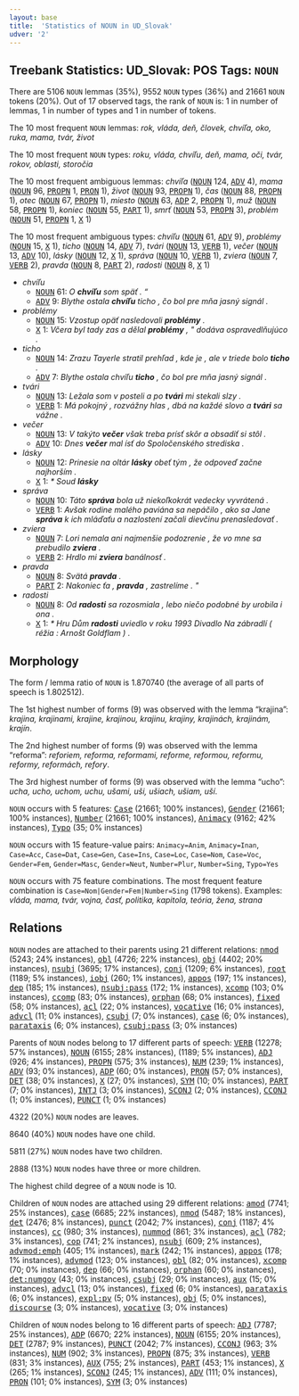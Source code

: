 ```yaml
---
layout: base
title:  'Statistics of NOUN in UD_Slovak'
udver: '2'
---
```


## Treebank Statistics: UD_Slovak: POS Tags: `NOUN`

There are 5106 `NOUN` lemmas (35%), 9552 `NOUN` types (36%) and 21661 `NOUN` tokens (20%).
Out of 17 observed tags, the rank of `NOUN` is: 1 in number of lemmas, 1 in number of types and 1 in number of tokens.

The 10 most frequent `NOUN` lemmas: <em>rok, vláda, deň, človek, chvíľa, oko, ruka, mama, tvár, život</em>

The 10 most frequent `NOUN` types:  <em>roku, vláda, chvíľu, deň, mama, oči, tvár, rokov, oblasti, storočia</em>

The 10 most frequent ambiguous lemmas: <em>chvíľa</em> (<tt><a href="sk-pos-NOUN.html">NOUN</a></tt> 124, <tt><a href="sk-pos-ADV.html">ADV</a></tt> 4), <em>mama</em> (<tt><a href="sk-pos-NOUN.html">NOUN</a></tt> 96, <tt><a href="sk-pos-PROPN.html">PROPN</a></tt> 1, <tt><a href="sk-pos-PRON.html">PRON</a></tt> 1), <em>život</em> (<tt><a href="sk-pos-NOUN.html">NOUN</a></tt> 93, <tt><a href="sk-pos-PROPN.html">PROPN</a></tt> 1), <em>čas</em> (<tt><a href="sk-pos-NOUN.html">NOUN</a></tt> 88, <tt><a href="sk-pos-PROPN.html">PROPN</a></tt> 1), <em>otec</em> (<tt><a href="sk-pos-NOUN.html">NOUN</a></tt> 67, <tt><a href="sk-pos-PROPN.html">PROPN</a></tt> 1), <em>miesto</em> (<tt><a href="sk-pos-NOUN.html">NOUN</a></tt> 63, <tt><a href="sk-pos-ADP.html">ADP</a></tt> 2, <tt><a href="sk-pos-PROPN.html">PROPN</a></tt> 1), <em>muž</em> (<tt><a href="sk-pos-NOUN.html">NOUN</a></tt> 58, <tt><a href="sk-pos-PROPN.html">PROPN</a></tt> 1), <em>koniec</em> (<tt><a href="sk-pos-NOUN.html">NOUN</a></tt> 55, <tt><a href="sk-pos-PART.html">PART</a></tt> 1), <em>smrť</em> (<tt><a href="sk-pos-NOUN.html">NOUN</a></tt> 53, <tt><a href="sk-pos-PROPN.html">PROPN</a></tt> 3), <em>problém</em> (<tt><a href="sk-pos-NOUN.html">NOUN</a></tt> 51, <tt><a href="sk-pos-PROPN.html">PROPN</a></tt> 1, <tt><a href="sk-pos-X.html">X</a></tt> 1)

The 10 most frequent ambiguous types:  <em>chvíľu</em> (<tt><a href="sk-pos-NOUN.html">NOUN</a></tt> 61, <tt><a href="sk-pos-ADV.html">ADV</a></tt> 9), <em>problémy</em> (<tt><a href="sk-pos-NOUN.html">NOUN</a></tt> 15, <tt><a href="sk-pos-X.html">X</a></tt> 1), <em>ticho</em> (<tt><a href="sk-pos-NOUN.html">NOUN</a></tt> 14, <tt><a href="sk-pos-ADV.html">ADV</a></tt> 7), <em>tvári</em> (<tt><a href="sk-pos-NOUN.html">NOUN</a></tt> 13, <tt><a href="sk-pos-VERB.html">VERB</a></tt> 1), <em>večer</em> (<tt><a href="sk-pos-NOUN.html">NOUN</a></tt> 13, <tt><a href="sk-pos-ADV.html">ADV</a></tt> 10), <em>lásky</em> (<tt><a href="sk-pos-NOUN.html">NOUN</a></tt> 12, <tt><a href="sk-pos-X.html">X</a></tt> 1), <em>správa</em> (<tt><a href="sk-pos-NOUN.html">NOUN</a></tt> 10, <tt><a href="sk-pos-VERB.html">VERB</a></tt> 1), <em>zviera</em> (<tt><a href="sk-pos-NOUN.html">NOUN</a></tt> 7, <tt><a href="sk-pos-VERB.html">VERB</a></tt> 2), <em>pravda</em> (<tt><a href="sk-pos-NOUN.html">NOUN</a></tt> 8, <tt><a href="sk-pos-PART.html">PART</a></tt> 2), <em>radosti</em> (<tt><a href="sk-pos-NOUN.html">NOUN</a></tt> 8, <tt><a href="sk-pos-X.html">X</a></tt> 1)


* <em>chvíľu</em>
  * <tt><a href="sk-pos-NOUN.html">NOUN</a></tt> 61: <em>O <b>chvíľu</b> som späť . “</em>
  * <tt><a href="sk-pos-ADV.html">ADV</a></tt> 9: <em>Blythe ostala <b>chvíľu</b> ticho , čo bol pre mňa jasný signál .</em>
* <em>problémy</em>
  * <tt><a href="sk-pos-NOUN.html">NOUN</a></tt> 15: <em>Vzostup opäť nasledovali <b>problémy</b> .</em>
  * <tt><a href="sk-pos-X.html">X</a></tt> 1: <em>Včera byl tady zas a dělal <b>problémy</b> , " dodáva ospravedlňujúco .</em>
* <em>ticho</em>
  * <tt><a href="sk-pos-NOUN.html">NOUN</a></tt> 14: <em>Zrazu Tayerle stratil prehľad , kde je , ale v triede bolo <b>ticho</b> .</em>
  * <tt><a href="sk-pos-ADV.html">ADV</a></tt> 7: <em>Blythe ostala chvíľu <b>ticho</b> , čo bol pre mňa jasný signál .</em>
* <em>tvári</em>
  * <tt><a href="sk-pos-NOUN.html">NOUN</a></tt> 13: <em>Ležala som v posteli a po <b>tvári</b> mi stekali slzy .</em>
  * <tt><a href="sk-pos-VERB.html">VERB</a></tt> 1: <em>Má pokojný , rozvážny hlas , dbá na každé slovo a <b>tvári</b> sa vážne .</em>
* <em>večer</em>
  * <tt><a href="sk-pos-NOUN.html">NOUN</a></tt> 13: <em>V takýto <b>večer</b> však treba prísť skôr a obsadiť si stôl .</em>
  * <tt><a href="sk-pos-ADV.html">ADV</a></tt> 10: <em>Dnes <b>večer</b> mal ísť do Spoločenského strediska .</em>
* <em>lásky</em>
  * <tt><a href="sk-pos-NOUN.html">NOUN</a></tt> 12: <em>Prinesie na oltár <b>lásky</b> obeť tým , že odpoveď začne najhorším .</em>
  * <tt><a href="sk-pos-X.html">X</a></tt> 1: <em>* Soud <b>lásky</b></em>
* <em>správa</em>
  * <tt><a href="sk-pos-NOUN.html">NOUN</a></tt> 10: <em>Táto <b>správa</b> bola už niekoľkokrát vedecky vyvrátená .</em>
  * <tt><a href="sk-pos-VERB.html">VERB</a></tt> 1: <em>Avšak rodine malého paviána sa nepáčilo , ako sa Jane <b>správa</b> k ich mláďaťu a nazlostení začali dievčinu prenasledovať .</em>
* <em>zviera</em>
  * <tt><a href="sk-pos-NOUN.html">NOUN</a></tt> 7: <em>Lori nemala ani najmenšie podozrenie , že vo mne sa prebudilo <b>zviera</b> .</em>
  * <tt><a href="sk-pos-VERB.html">VERB</a></tt> 2: <em>Hrdlo mi <b>zviera</b> banálnosť .</em>
* <em>pravda</em>
  * <tt><a href="sk-pos-NOUN.html">NOUN</a></tt> 8: <em>Svätá <b>pravda</b> .</em>
  * <tt><a href="sk-pos-PART.html">PART</a></tt> 2: <em>Nakoniec ťa , <b>pravda</b> , zastrelíme . "</em>
* <em>radosti</em>
  * <tt><a href="sk-pos-NOUN.html">NOUN</a></tt> 8: <em>Od <b>radosti</b> sa rozosmiala , lebo niečo podobné by urobila i ona .</em>
  * <tt><a href="sk-pos-X.html">X</a></tt> 1: <em>* Hru Dům <b>radosti</b> uviedlo v roku 1993 Divadlo Na zábradlí ( réžia : Arnošt Goldflam ) .</em>

## Morphology

The form / lemma ratio of `NOUN` is 1.870740 (the average of all parts of speech is 1.802512).

The 1st highest number of forms (9) was observed with the lemma “krajina”: <em>krajina, krajinami, krajine, krajinou, krajinu, krajiny, krajinách, krajinám, krajín</em>.

The 2nd highest number of forms (9) was observed with the lemma “reforma”: <em>reforiem, reforma, reformami, reforme, reformou, reformu, reformy, reformách, refory</em>.

The 3rd highest number of forms (9) was observed with the lemma “ucho”: <em>ucha, ucho, uchom, uchu, ušami, uši, ušiach, ušiam, uší</em>.

`NOUN` occurs with 5 features: <tt><a href="sk-feat-Case.html">Case</a></tt> (21661; 100% instances), <tt><a href="sk-feat-Gender.html">Gender</a></tt> (21661; 100% instances), <tt><a href="sk-feat-Number.html">Number</a></tt> (21661; 100% instances), <tt><a href="sk-feat-Animacy.html">Animacy</a></tt> (9162; 42% instances), <tt><a href="sk-feat-Typo.html">Typo</a></tt> (35; 0% instances)

`NOUN` occurs with 15 feature-value pairs: `Animacy=Anim`, `Animacy=Inan`, `Case=Acc`, `Case=Dat`, `Case=Gen`, `Case=Ins`, `Case=Loc`, `Case=Nom`, `Case=Voc`, `Gender=Fem`, `Gender=Masc`, `Gender=Neut`, `Number=Plur`, `Number=Sing`, `Typo=Yes`

`NOUN` occurs with 75 feature combinations.
The most frequent feature combination is `Case=Nom|Gender=Fem|Number=Sing` (1798 tokens).
Examples: <em>vláda, mama, tvár, vojna, časť, politika, kapitola, teória, žena, strana</em>


## Relations

`NOUN` nodes are attached to their parents using 21 different relations: <tt><a href="sk-dep-nmod.html">nmod</a></tt> (5243; 24% instances), <tt><a href="sk-dep-obl.html">obl</a></tt> (4726; 22% instances), <tt><a href="sk-dep-obj.html">obj</a></tt> (4402; 20% instances), <tt><a href="sk-dep-nsubj.html">nsubj</a></tt> (3695; 17% instances), <tt><a href="sk-dep-conj.html">conj</a></tt> (1209; 6% instances), <tt><a href="sk-dep-root.html">root</a></tt> (1189; 5% instances), <tt><a href="sk-dep-iobj.html">iobj</a></tt> (260; 1% instances), <tt><a href="sk-dep-appos.html">appos</a></tt> (197; 1% instances), <tt><a href="sk-dep-dep.html">dep</a></tt> (185; 1% instances), <tt><a href="sk-dep-nsubj-pass.html">nsubj:pass</a></tt> (172; 1% instances), <tt><a href="sk-dep-xcomp.html">xcomp</a></tt> (103; 0% instances), <tt><a href="sk-dep-ccomp.html">ccomp</a></tt> (83; 0% instances), <tt><a href="sk-dep-orphan.html">orphan</a></tt> (68; 0% instances), <tt><a href="sk-dep-fixed.html">fixed</a></tt> (58; 0% instances), <tt><a href="sk-dep-acl.html">acl</a></tt> (22; 0% instances), <tt><a href="sk-dep-vocative.html">vocative</a></tt> (16; 0% instances), <tt><a href="sk-dep-advcl.html">advcl</a></tt> (11; 0% instances), <tt><a href="sk-dep-csubj.html">csubj</a></tt> (7; 0% instances), <tt><a href="sk-dep-case.html">case</a></tt> (6; 0% instances), <tt><a href="sk-dep-parataxis.html">parataxis</a></tt> (6; 0% instances), <tt><a href="sk-dep-csubj-pass.html">csubj:pass</a></tt> (3; 0% instances)

Parents of `NOUN` nodes belong to 17 different parts of speech: <tt><a href="sk-pos-VERB.html">VERB</a></tt> (12278; 57% instances), <tt><a href="sk-pos-NOUN.html">NOUN</a></tt> (6155; 28% instances),  (1189; 5% instances), <tt><a href="sk-pos-ADJ.html">ADJ</a></tt> (926; 4% instances), <tt><a href="sk-pos-PROPN.html">PROPN</a></tt> (575; 3% instances), <tt><a href="sk-pos-NUM.html">NUM</a></tt> (239; 1% instances), <tt><a href="sk-pos-ADV.html">ADV</a></tt> (93; 0% instances), <tt><a href="sk-pos-ADP.html">ADP</a></tt> (60; 0% instances), <tt><a href="sk-pos-PRON.html">PRON</a></tt> (57; 0% instances), <tt><a href="sk-pos-DET.html">DET</a></tt> (38; 0% instances), <tt><a href="sk-pos-X.html">X</a></tt> (27; 0% instances), <tt><a href="sk-pos-SYM.html">SYM</a></tt> (10; 0% instances), <tt><a href="sk-pos-PART.html">PART</a></tt> (7; 0% instances), <tt><a href="sk-pos-INTJ.html">INTJ</a></tt> (3; 0% instances), <tt><a href="sk-pos-SCONJ.html">SCONJ</a></tt> (2; 0% instances), <tt><a href="sk-pos-CCONJ.html">CCONJ</a></tt> (1; 0% instances), <tt><a href="sk-pos-PUNCT.html">PUNCT</a></tt> (1; 0% instances)

4322 (20%) `NOUN` nodes are leaves.

8640 (40%) `NOUN` nodes have one child.

5811 (27%) `NOUN` nodes have two children.

2888 (13%) `NOUN` nodes have three or more children.

The highest child degree of a `NOUN` node is 10.

Children of `NOUN` nodes are attached using 29 different relations: <tt><a href="sk-dep-amod.html">amod</a></tt> (7741; 25% instances), <tt><a href="sk-dep-case.html">case</a></tt> (6685; 22% instances), <tt><a href="sk-dep-nmod.html">nmod</a></tt> (5487; 18% instances), <tt><a href="sk-dep-det.html">det</a></tt> (2476; 8% instances), <tt><a href="sk-dep-punct.html">punct</a></tt> (2042; 7% instances), <tt><a href="sk-dep-conj.html">conj</a></tt> (1187; 4% instances), <tt><a href="sk-dep-cc.html">cc</a></tt> (980; 3% instances), <tt><a href="sk-dep-nummod.html">nummod</a></tt> (861; 3% instances), <tt><a href="sk-dep-acl.html">acl</a></tt> (782; 3% instances), <tt><a href="sk-dep-cop.html">cop</a></tt> (741; 2% instances), <tt><a href="sk-dep-nsubj.html">nsubj</a></tt> (609; 2% instances), <tt><a href="sk-dep-advmod-emph.html">advmod:emph</a></tt> (405; 1% instances), <tt><a href="sk-dep-mark.html">mark</a></tt> (242; 1% instances), <tt><a href="sk-dep-appos.html">appos</a></tt> (178; 1% instances), <tt><a href="sk-dep-advmod.html">advmod</a></tt> (123; 0% instances), <tt><a href="sk-dep-obl.html">obl</a></tt> (82; 0% instances), <tt><a href="sk-dep-xcomp.html">xcomp</a></tt> (70; 0% instances), <tt><a href="sk-dep-dep.html">dep</a></tt> (66; 0% instances), <tt><a href="sk-dep-orphan.html">orphan</a></tt> (60; 0% instances), <tt><a href="sk-dep-det-numgov.html">det:numgov</a></tt> (43; 0% instances), <tt><a href="sk-dep-csubj.html">csubj</a></tt> (29; 0% instances), <tt><a href="sk-dep-aux.html">aux</a></tt> (15; 0% instances), <tt><a href="sk-dep-advcl.html">advcl</a></tt> (13; 0% instances), <tt><a href="sk-dep-fixed.html">fixed</a></tt> (6; 0% instances), <tt><a href="sk-dep-parataxis.html">parataxis</a></tt> (6; 0% instances), <tt><a href="sk-dep-expl-pv.html">expl:pv</a></tt> (5; 0% instances), <tt><a href="sk-dep-obj.html">obj</a></tt> (5; 0% instances), <tt><a href="sk-dep-discourse.html">discourse</a></tt> (3; 0% instances), <tt><a href="sk-dep-vocative.html">vocative</a></tt> (3; 0% instances)

Children of `NOUN` nodes belong to 16 different parts of speech: <tt><a href="sk-pos-ADJ.html">ADJ</a></tt> (7787; 25% instances), <tt><a href="sk-pos-ADP.html">ADP</a></tt> (6670; 22% instances), <tt><a href="sk-pos-NOUN.html">NOUN</a></tt> (6155; 20% instances), <tt><a href="sk-pos-DET.html">DET</a></tt> (2787; 9% instances), <tt><a href="sk-pos-PUNCT.html">PUNCT</a></tt> (2042; 7% instances), <tt><a href="sk-pos-CCONJ.html">CCONJ</a></tt> (963; 3% instances), <tt><a href="sk-pos-NUM.html">NUM</a></tt> (902; 3% instances), <tt><a href="sk-pos-PROPN.html">PROPN</a></tt> (875; 3% instances), <tt><a href="sk-pos-VERB.html">VERB</a></tt> (831; 3% instances), <tt><a href="sk-pos-AUX.html">AUX</a></tt> (755; 2% instances), <tt><a href="sk-pos-PART.html">PART</a></tt> (453; 1% instances), <tt><a href="sk-pos-X.html">X</a></tt> (265; 1% instances), <tt><a href="sk-pos-SCONJ.html">SCONJ</a></tt> (245; 1% instances), <tt><a href="sk-pos-ADV.html">ADV</a></tt> (111; 0% instances), <tt><a href="sk-pos-PRON.html">PRON</a></tt> (101; 0% instances), <tt><a href="sk-pos-SYM.html">SYM</a></tt> (3; 0% instances)

